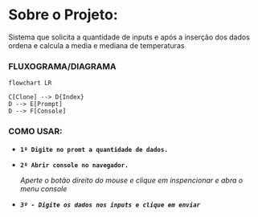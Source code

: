 # Sobre o Projeto:

Sistema que solicita a quantidade de inputs e após a inserção dos dados ordena e calcula a media e mediana de temperaturas

### FLUXOGRAMA/DIAGRAMA

```mermaid
flowchart LR

C[Clone] --> D{Index}
D --> E[Prompt]
D --> F[Console]

```

### COMO USAR:
<ul>
  
  <li>
    <p><b><code>1º Digite no promt a quantidade de dados.</code></b></p>
  </li>
  
  <li>
    <p><b><code>2º Abrir console no navegador.</code></b></p>
    <p><i>Aperte o botão direito do mouse e clique em inspencionar e abra o menu console</p>
  </li>
  
  <li>
    <p><b><code>3º - Digite os dados nos inputs e clique em enviar</code></b></p>
  </li>
  
  
  
</ul>
